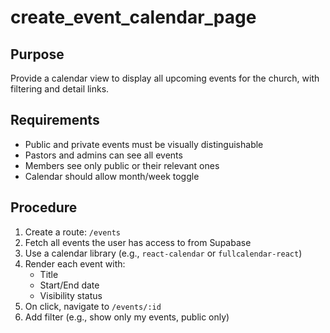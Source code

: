 # create_event_calendar_page

## Purpose
Provide a calendar view to display all upcoming events for the church, with filtering and detail links.

## Requirements
- Public and private events must be visually distinguishable
- Pastors and admins can see all events
- Members see only public or their relevant ones
- Calendar should allow month/week toggle

## Procedure
1. Create a route: `/events`
2. Fetch all events the user has access to from Supabase
3. Use a calendar library (e.g., `react-calendar` or `fullcalendar-react`)
4. Render each event with:
   - Title
   - Start/End date
   - Visibility status
5. On click, navigate to `/events/:id`
6. Add filter (e.g., show only my events, public only)
